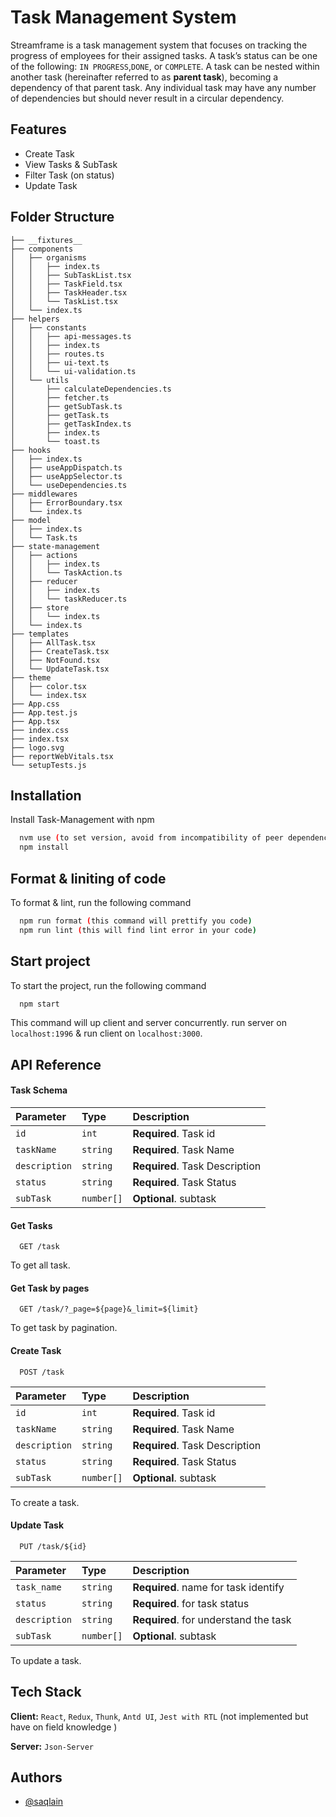 # Task Management System

Streamframe is a task management system that focuses on
tracking the progress of employees for their assigned tasks. A task’s status can be one of the
following: `IN PROGRESS`,`DONE`, or `COMPLETE`. A task can be nested within another task
(hereinafter referred to as **parent task**), becoming a dependency of that parent task. Any
individual task may have any number of dependencies but should never result in a circular
dependency.

## Features

- Create Task
- View Tasks & SubTask
- Filter Task (on status)
- Update Task

## Folder Structure

```.
├── __fixtures__
├── components
│   ├── organisms
│   │   ├── index.ts
│   │   ├── SubTaskList.tsx
│   │   ├── TaskField.tsx
│   │   ├── TaskHeader.tsx
│   │   └── TaskList.tsx
│   └── index.ts
├── helpers
│   ├── constants
│   │   ├── api-messages.ts
│   │   ├── index.ts
│   │   ├── routes.ts
│   │   ├── ui-text.ts
│   │   └── ui-validation.ts
│   └── utils
│       ├── calculateDependencies.ts
│       ├── fetcher.ts
│       ├── getSubTask.ts
│       ├── getTask.ts
│       ├── getTaskIndex.ts
│       ├── index.ts
│       └── toast.ts
├── hooks
│   ├── index.ts
│   ├── useAppDispatch.ts
│   ├── useAppSelector.ts
│   └── useDependencies.ts
├── middlewares
│   ├── ErrorBoundary.tsx
│   └── index.ts
├── model
│   ├── index.ts
│   └── Task.ts
├── state-management
│   ├── actions
│   │   ├── index.ts
│   │   └── TaskAction.ts
│   ├── reducer
│   │   ├── index.ts
│   │   └── taskReducer.ts
│   ├── store
│   │   └── index.ts
│   └── index.ts
├── templates
│   ├── AllTask.tsx
│   ├── CreateTask.tsx
│   ├── NotFound.tsx
│   └── UpdateTask.tsx
├── theme
│   ├── color.tsx
│   └── index.tsx
├── App.css
├── App.test.js
├── App.tsx
├── index.css
├── index.tsx
├── logo.svg
├── reportWebVitals.tsx
└── setupTests.js
```

## Installation

Install Task-Management with npm

```bash
  nvm use (to set version, avoid from incompatibility of peer dependencies)
  npm install
```

## Format & liniting of code

To format & lint, run the following command

```bash
  npm run format (this command will prettify you code)
  npm run lint (this will find lint error in your code)
```

## Start project

To start the project, run the following command

```bash
  npm start
```

This command will up client and server concurrently.
run server on `localhost:1996` & run client on `localhost:3000`.

## API Reference

#### Task Schema

| Parameter     | Type       | Description                    |
| :------------ | :--------- | :----------------------------- |
| `id`          | `int`      | **Required**. Task id          |
| `taskName`    | `string`   | **Required**. Task Name        |
| `description` | `string`   | **Required**. Task Description |
| `status`      | `string`   | **Required**. Task Status      |
| `subTask`     | `number[]` | **Optional**. subtask          |

#### Get Tasks

```http
  GET /task
```

To get all task.

#### Get Task by pages

```http
  GET /task/?_page=${page}&_limit=${limit}
```

To get task by pagination.

#### Create Task

```http
  POST /task
```

| Parameter     | Type       | Description                    |
| :------------ | :--------- | :----------------------------- |
| `id`          | `int`      | **Required**. Task id          |
| `taskName`    | `string`   | **Required**. Task Name        |
| `description` | `string`   | **Required**. Task Description |
| `status`      | `string`   | **Required**. Task Status      |
| `subTask`     | `number[]` | **Optional**. subtask          |

To create a task.

#### Update Task

```http
  PUT /task/${id}
```

| Parameter     | Type       | Description                           |
| :------------ | :--------- | :------------------------------------ |
| `task_name`   | `string`   | **Required**. name for task identify  |
| `status`      | `string`   | **Required**. for task status         |
| `description` | `string`   | **Required**. for understand the task |
| `subTask`     | `number[]` | **Optional**. subtask                 |

To update a task.

## Tech Stack

**Client:** `React`, `Redux`, `Thunk`, `Antd UI`, `Jest with RTL` (not implemented but have on field knowledge )

**Server:** `Json-Server`

## Authors

- [@saqlain](https://www.github.com/saqlain11)
